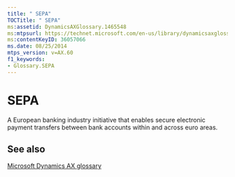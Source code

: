 ```yaml
---
title: " SEPA"
TOCTitle: " SEPA"
ms:assetid: DynamicsAXGlossary.1465548
ms:mtpsurl: https://technet.microsoft.com/en-us/library/dynamicsaxglossary.1465548(v=AX.60)
ms:contentKeyID: 36057066
ms.date: 08/25/2014
mtps_version: v=AX.60
f1_keywords:
- Glossary.SEPA
---
```


# SEPA

A European banking industry initiative that enables secure electronic payment transfers between bank accounts within and across euro areas.

## See also

[Microsoft Dynamics AX glossary](glossary/microsoft-dynamics-ax-glossary.md)

  



